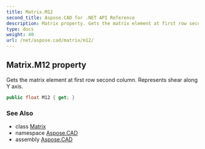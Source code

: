 ```yaml
---
title: Matrix.M12
second_title: Aspose.CAD for .NET API Reference
description: Matrix property. Gets the matrix element at first row second column. Represents shear along Y axis
type: docs
weight: 40
url: /net/aspose.cad/matrix/m12/
---
```

## Matrix.M12 property

Gets the matrix element at first row second column. Represents shear along Y axis.

```csharp
public float M12 { get; }
```

### See Also

* class [Matrix](../)
* namespace [Aspose.CAD](../../../aspose.cad/)
* assembly [Aspose.CAD](../../../)


